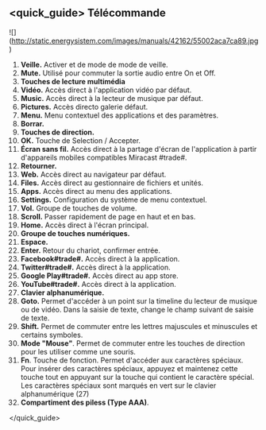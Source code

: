 ## <quick_guide> Télécommande

![] (http://static.energysistem.com/images/manuals/42162/55002aca7ca89.jpg)

1. **Veille.** Activer et de mode de mode de veille.
2. **Mute.** Utilisé pour commuter la sortie audio entre On et Off.
3. **Touches de lecture multimédia**
4. **Vidéo.** Accès direct à l'application vidéo par défaut.
5. **Music.** Accès direct à la lecteur de musique par défaut.
6. **Pictures.** Accès directo galerie défaut.
7. **Menu.** Menu contextuel des applications et des paramètres.
8. **Borrar.**
9. **Touches de direction.**
10. **OK.** Touche de Selection / Accepter.
11. **Écran sans fil.** Accès direct à la partage d'écran de l'application à partir d'appareils mobiles compatibles Miracast #trade#.
12. **Retourner.**
13. **Web.** Accès direct au navigateur par défaut.
14. **Files.** Accès direct au gestionnaire de fichiers et unités.
15. **Apps.** Accès direct au menu des applications.
16. **Settings.** Configuration du système de menu contextuel.
17. **Vol.** Groupe de touches de volume.
18. **Scroll.** Passer rapidement de page en haut et en bas.
19. **Home.** Accès direct à l'écran principal.
20. **Groupe de touches numériques.**
21. **Espace.**
22. **Enter.** Retour du chariot, confirmer entrée. 
23. **Facebook#trade#.** Accès direct à la application.
24. **Twitter#trade#.** Accès direct à la application.
25. **Google Play#trade#.** Accès direct au app store.
26. **YouTube#trade#.** Accès direct à la application.
27. **Clavier alphanumérique.**
28. **Goto.** Permet d'accéder à un point sur la timeline du lecteur de musique ou de vidéo. Dans la saisie de texte, change le champ  suivant de saisie de texte.
29. **Shift.** Permet de commuter entre les lettres majuscules et minuscules et certains symboles.
30. **Mode "Mouse"**. Permet de commuter entre les touches de direction pour les utiliser comme une souris.
31. **Fn**. Touche de fonction. Permet d'accéder aux caractères spéciaux. Pour insérer des caractères spéciaux, appuyez et maintenez cette touche tout en appuyant sur la touche qui contient le caractère spécial. Les caractères spéciaux sont marqués en vert sur le clavier alphanumérique (27)
32. **Compartiment des piless (Type AAA)**.
 
</quick_guide>
